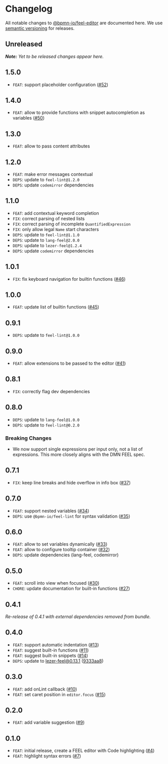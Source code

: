 # Changelog

All notable changes to [@bpmn-io/feel-editor](https://github.com/bpmn-io/feel-editor) are documented here. We use [semantic versioning](http://semver.org/) for releases.

## Unreleased

___Note:__ Yet to be released changes appear here._

## 1.5.0

* `FEAT`: support placeholder configuration ([#52](https://github.com/bpmn-io/feel-editor/pull/52))

## 1.4.0

* `FEAT`: allow to provide functions with snippet autocompletion as variables ([#50](https://github.com/bpmn-io/feel-editor/issues/50))

## 1.3.0

* `FEAT`: allow to pass content attributes

## 1.2.0

* `FEAT`: make error messages contextual
* `DEPS`: update to `feel-lint@1.2.0`
* `DEPS`: update `codemirror` dependencies

## 1.1.0

* `FEAT`: add contextual keyword completion
* `FIX`: correct parsing of nested lists
* `FIX`: correct parsing of incomplete `QuantifiedExpression`
* `FIX`: only allow legal `Name` start characters
* `DEPS`: update to `feel-lint@1.1.0`
* `DEPS`: update to `lang-feel@2.0.0`
* `DEPS`: update to `lezer-feel@1.2.4`
* `DEPS`: update `codemirror` dependencies

## 1.0.1

* `FIX`: fix keyboard navigation for builtin functions ([#46](https://github.com/bpmn-io/feel-editor/pull/46))

## 1.0.0

* `FEAT`: update list of builtin functions ([#45](https://github.com/bpmn-io/feel-editor/pull/45))

## 0.9.1

* `DEPS`: update to `feel-lint@1.0.0`

## 0.9.0

* `FEAT`: allow extensions to be passed to the editor ([#41](https://github.com/bpmn-io/feel-editor/issues/41))

## 0.8.1

* `FIX`: correctly flag dev dependencies

## 0.8.0

* `DEPS`: update to `lang-feel@1.0.0`
* `DEPS`: update to `feel-lint@0.2.0`

### Breaking Changes

* We now support single expressions per input only, not a list of expressions. This more closely aligns with the DMN FEEL spec.

## 0.7.1

* `FIX`: keep line breaks and hide overflow in info box ([#37](https://github.com/bpmn-io/feel-editor/issues/37))

## 0.7.0

* `FEAT`: support nested variables ([#34](https://github.com/bpmn-io/feel-editor/pull/34))
* `DEPS`: use `@bpmn-io/feel-lint` for syntax validation ([#35](https://github.com/bpmn-io/feel-editor/pull/35))

## 0.6.0

* `FEAT`: allow to set variables dynamically ([#33](https://github.com/bpmn-io/feel-editor/pull/33))
* `FEAT`: allow to configure tooltip container ([#32](https://github.com/bpmn-io/feel-editor/pull/32))
* `DEPS`: update dependencies (lang-feel, codemirror)

## 0.5.0

* `FEAT`: scroll into view when focused ([#30](https://github.com/bpmn-io/feel-editor/pull/30))
* `CHORE`: update documentation for built-in functions ([#27](https://github.com/bpmn-io/feel-editor/pull/27))

## 0.4.1

_Re-release of 0.4.1 with external dependencies removed from bundle._

## 0.4.0

* `FEAT`: support automatic indentation ([#13](https://github.com/bpmn-io/feel-editor/issues/13))
* `FEAT`: suggest built-in functions ([#11](https://github.com/bpmn-io/feel-editor/issues/11))
* `FEAT`: suggest built-in snippets ([#14](https://github.com/bpmn-io/feel-editor/issues/14))
* `DEPS`: update to lezer-feel@0.13.1 ([9333aa8](https://github.com/bpmn-io/feel-editor/commit/9333aa8ba8cf24363e4f2743836ca57b3eba6812))

## 0.3.0

* `FEAT`: add onLint callback ([#10](https://github.com/bpmn-io/feel-editor/pull/10))
* `FEAT`: set caret position in `editor.focus` ([#15](https://github.com/bpmn-io/feel-editor/pull/15))

## 0.2.0

* `FEAT`: add variable suggestion ([#9](https://github.com/bpmn-io/feel-editor/pull/9))

## 0.1.0

* `FEAT`: initial release, create a FEEL editor with Code highlighting ([#4](https://github.com/bpmn-io/feel-editor/pull/4))
* `FEAT`: highlight syntax errors ([#7](https://github.com/bpmn-io/feel-editor/pull/7))
